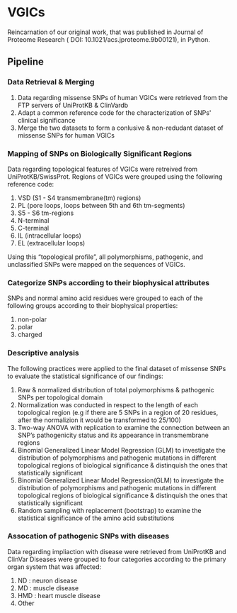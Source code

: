 # VGICs

Reincarnation of our original work, that was published in Journal of Proteome Research ( DOI: 10.1021/acs.jproteome.9b00121), in Python.

## Pipeline

### Data Retrieval & Merging

1. Data regarding missense SNPs of human VGICs were retrieved from the FTP servers of UniProtKB & ClinVardb
2. Adapt a common reference code for the characterization of SNPs' clinical significance
3. Merge the two datasets to form a conlusive & non-redudant dataset of missense SNPs for human VGICs

### Mapping of SNPs on Biologically Significant Regions

Data regarding topological features of VGICs were retreived from UniProtKB/SwissProt. Regions of VGICs were grouped using the following reference code:
1. VSD (S1 - S4 transmembrane(tm) regions)
2. PL (pore loops, loops between 5th and 6th tm-segments)
3. S5 - S6 tm-regions
4. N-terminal
5. C-terminal
6. IL (intracellular loops)
7. EL (extracellular loops)

Using this “topological profile”, all polymorphisms, pathogenic, and unclassified SNPs were mapped on the sequences of VGICs.

### Categorize SNPs according to their biophysical attributes

SNPs and normal amino acid residues were grouped to each of the following groups according to their biophysical properties:
1. non-polar
2. polar 
3. charged

### Descriptive analysis

The following practices were applied to the final dataset of missense SNPs to evaluate the statistical significance of our findings:
1. Raw & normalized distribution of total polymorphisms & pathogenic SNPs per topological domain 
2. Normalization was conducted in respect to the length of each topological region (e.g if there are 5 SNPs in a region of 20 residues, after the normalizion it would be transformed to 25/100)
3. Two-way ANOVA with replication to examine the connection between an SNP’s pathogenicity status and its appearance in transmembrane regions
4. Binomial Generalized Linear Model Regression (GLM) to investigate the distribution of polymorphisms and pathogenic mutations in different topological regions of biological significance & distinquish the ones that statistically significant
5. Binomial Generalized Linear Model Regression(GLM) to investigate the distribution of polymorphisms and pathogenic mutations in different topological regions of biological significance & distinquish the ones that statistically significant
6. Random sampling with replacement (bootstrap) to examine the statistical significance of the amino acid substitutions

### Assocation of pathogenic SNPs with diseases

Data regarding impliaction with disease were retrieved from UniProtKB and ClinVar
Diseases were grouped to four categories according to the primary organ system that was affected:
1. ND : neuron disease
2. MD : muscle disease
3. HMD : heart muscle disease
4. Other

